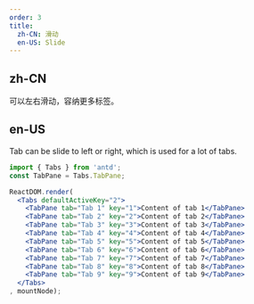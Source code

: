 ```yaml
---
order: 3
title: 
  zh-CN: 滑动
  en-US: Slide
---
```


## zh-CN

可以左右滑动，容纳更多标签。

## en-US

Tab can be slide to left or right, which is used for a lot of tabs. 

````jsx
import { Tabs } from 'antd';
const TabPane = Tabs.TabPane;

ReactDOM.render(
  <Tabs defaultActiveKey="2">
    <TabPane tab="Tab 1" key="1">Content of tab 1</TabPane>
    <TabPane tab="Tab 2" key="2">Content of tab 2</TabPane>
    <TabPane tab="Tab 3" key="3">Content of tab 3</TabPane>
    <TabPane tab="Tab 4" key="4">Content of tab 4</TabPane>
    <TabPane tab="Tab 5" key="5">Content of tab 5</TabPane>
    <TabPane tab="Tab 6" key="6">Content of tab 6</TabPane>
    <TabPane tab="Tab 7" key="7">Content of tab 7</TabPane>
    <TabPane tab="Tab 8" key="8">Content of tab 8</TabPane>
    <TabPane tab="Tab 9" key="9">Content of tab 9</TabPane>
  </Tabs>
, mountNode);
````

